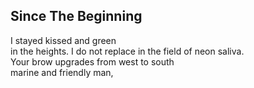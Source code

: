 Since The Beginning
-------------------
I stayed kissed and green  
in the heights. I do not replace in the field of neon saliva.  
Your brow upgrades from west to south  
marine and friendly man,  
